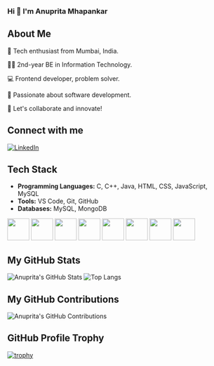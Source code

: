 ### Hi 👋 I'm Anuprita Mhapankar

## About Me

🚀 Tech enthusiast from Mumbai, India.

👨‍🎓 2nd-year BE in Information Technology.

💻 Frontend developer, problem solver.

🌟 Passionate about software development.

🤝 Let's collaborate and innovate!

## Connect with me 
[![LinkedIn](https://img.shields.io/badge/LinkedIn-%230077B5.svg?logo=linkedin&logoColor=white)](https://www.linkedin.com/in/anuprita-mhapankar/)

## Tech Stack
- **Programming Languages:** C, C++, Java, HTML, CSS, JavaScript, MySQL
- **Tools:** VS Code, Git, GitHub
- **Databases:** MySQL, MongoDB

<img height="50" src="https://user-images.githubusercontent.com/25181517/192158954-f88b5814-d510-4564-b285-dff7d6400dad.png">
<img height="50" src="https://user-images.githubusercontent.com/25181517/183898674-75a4a1b1-f960-4ea9-abcb-637170a00a75.png">
<img height="50" src="https://user-images.githubusercontent.com/25181517/183898054-b3d693d4-dafb-4808-a509-bab54cf5de34.png">
<img height="50" src="https://user-images.githubusercontent.com/25181517/117447155-6a868a00-af3d-11eb-9cfe-245df15c9f3f.png">
<img height="50" src="https://user-images.githubusercontent.com/25181517/192108372-f71d70ac-7ae6-4c0d-8395-51d8870c2ef0.png">
<img height="50" src="https://user-images.githubusercontent.com/25181517/192108374-8da61ba1-99ec-41d7-80b8-fb2f7c0a4948.png">
<img height="50" src="https://user-images.githubusercontent.com/25181517/192108891-d86b6220-e232-423a-bf5f-90903e6887c3.png">
<img height="50" src="https://user-images.githubusercontent.com/25181517/192109061-e138ca71-337c-4019-8d42-4792fdaa7128.png">

## My GitHub Stats
![Anuprita's GitHub Stats](https://github-readme-stats.vercel.app/api?username=Anuprita579&show_icons=true&count_private=true&theme=radical)
![Top Langs](https://github-readme-stats.vercel.app/api/top-langs/?username=Anuprita579&size_weight=0.5&count_weight=0.5)

## My GitHub Contributions
![Anuprita's GitHub Contributions](https://github-readme-streak-stats.herokuapp.com/?user=Anuprita579)

## GitHub Profile Trophy
[![trophy](https://github-profile-trophy.vercel.app/?username=Anuprita579&theme=onedark)](https://github.com/ryo-ma/github-profile-trophy)




